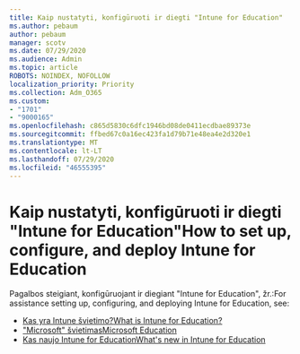 ```yaml
---
title: Kaip nustatyti, konfigūruoti ir diegti "Intune for Education"
ms.author: pebaum
author: pebaum
manager: scotv
ms.date: 07/29/2020
ms.audience: Admin
ms.topic: article
ROBOTS: NOINDEX, NOFOLLOW
localization_priority: Priority
ms.collection: Adm_O365
ms.custom:
- "1701"
- "9000165"
ms.openlocfilehash: c865d5830c6dfc1946bd08de0411ecdbae89373e
ms.sourcegitcommit: ffbed67c0a16ec423fa1d79b71e48ea4e2d320e1
ms.translationtype: MT
ms.contentlocale: lt-LT
ms.lasthandoff: 07/29/2020
ms.locfileid: "46555395"
---
```

# <a name="how-to-set-up-configure-and-deploy-intune-for-education"></a><span data-ttu-id="837e3-102">Kaip nustatyti, konfigūruoti ir diegti "Intune for Education"</span><span class="sxs-lookup"><span data-stu-id="837e3-102">How to set up, configure, and deploy Intune for Education</span></span>

<span data-ttu-id="837e3-103">Pagalbos steigiant, konfigūruojant ir diegiant "Intune for Education", žr.:</span><span class="sxs-lookup"><span data-stu-id="837e3-103">For assistance setting up, configuring, and deploying Intune for Education, see:</span></span>

- [<span data-ttu-id="837e3-104">Kas yra Intune švietimo?</span><span class="sxs-lookup"><span data-stu-id="837e3-104">What is Intune for Education?</span></span>](https://docs.microsoft.com/intune-education/what-is-intune-for-education)
- [<span data-ttu-id="837e3-105">"Microsoft" švietimas</span><span class="sxs-lookup"><span data-stu-id="837e3-105">Microsoft Education</span></span>](https://www.microsoft.com/education/intune/default.aspx)
- [<span data-ttu-id="837e3-106">Kas naujo Intune for Education</span><span class="sxs-lookup"><span data-stu-id="837e3-106">What's new in Intune for Education</span></span>](https://docs.microsoft.com/intune-education/whats-new-in-edu)